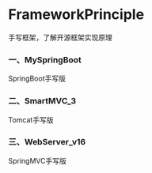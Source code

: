 # FrameworkPrinciple
手写框架，了解开源框架实现原理


### 一、MySpringBoot 
SpringBoot手写版
### 二、SmartMVC_3    
Tomcat手写版
### 三、WebServer_v16
SpringMVC手写版
